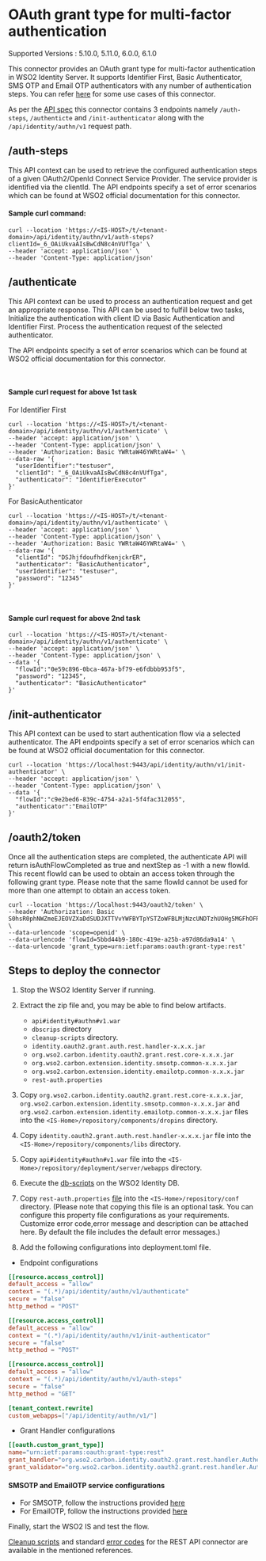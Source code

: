 # OAuth grant type for multi-factor authentication

Supported Versions : 5.10.0, 5.11.0, 6.0.0, 6.1.0

This connector provides an OAuth grant type for multi-factor authentication in WSO2 Identity Server.
It supports Identifier First, Basic Authenticator, SMS OTP and Email OTP authenticators with any number of authentication steps.
You can refer [here](Use-cases.md) for some use cases of this connector.

As per the [API spec](../components/org.wso2.carbon.identity.oauth2.grant.rest.endpoint/src/main/resources/AuthenticationRestAPI.yaml)  this connector contains 3 endpoints namely 
`/auth-steps`, `/authenticte` and `/init-authenticator` along with the `/api/identity/authn/v1` request path.

## /auth-steps

This API context can be used to retrieve the configured authentication steps 
of a given OAuth2/OpenId Connect Service Provider. The service provider is 
identified via the clientId. The API endpoints specify a set of error scenarios which can be 
found at WSO2 official documentation for this connector.

#### Sample curl command:

```agsl
curl --location 'https://<IS-HOST>/t/<tenant-domain>/api/identity/authn/v1/auth-steps?
clientId=_6_OAiUkvaAIsBwCdN8c4nVUfTga' \
--header 'accept: application/json' \
--header 'Content-Type: application/json'
```
## /authenticate

This API context can be used to process an authentication request and get an 
appropriate response. This API can be used to fulfill below two tasks,
Initialize the authentication with client ID via Basic Authentication and 
Identifier First. Process the authentication request of the selected authenticator.

The API endpoints specify a set of error scenarios which can be found at 
WSO2 official documentation for this connector.

<br/>

#### Sample curl request for above 1st task

For Identifier First
```agsl
curl --location 'https://<IS-HOST>/t/<tenant-domain>/api/identity/authn/v1/authenticate' \
--header 'accept: application/json' \
--header 'Content-Type: application/json' \
--header 'Authorization: Basic YWRtaW46YWRtaW4=' \
--data-raw '{
  "userIdentifier":"testuser",
  "clientId": "_6_OAiUkvaAIsBwCdN8c4nVUfTga",
  "authenticator": "IdentifierExecutor"
}'
```

For BasicAuthenticator

```agsl
curl --location 'https://<IS-HOST>/t/<tenant-domain>/api/identity/authn/v1/authenticate' \
--header 'accept: application/json' \
--header 'Content-Type: application/json' \
--header 'Authorization: Basic YWRtaW46YWRtaW4=' \
--data-raw '{
  "clientId": "DSJhjfdoufhdfkenjckrER",
  "authenticator": "BasicAuthenticator",
  "userIdentifier": "testuser",
  "password": "12345"
}'
```
<br/>

#### Sample curl request for above 2nd task
```agsl
curl --location 'https://<IS-HOST>/t/<tenant-domain>/api/identity/authn/v1/authenticate' \
--header 'accept: application/json' \
--header 'Content-Type: application/json' \
--data '{
  "flowId":"0e59c896-0bca-467a-bf79-e6fdbbb953f5",
  "password": "12345",
  "authenticator": "BasicAuthenticator"
}'
```

## /init-authenticator

This API context can be used to start authentication flow via a 
selected authenticator. The API endpoints specify a set of error 
scenarios which can be found at WSO2 official documentation for this connector.

```agsl
curl --location 'https://localhost:9443/api/identity/authn/v1/init-authenticator' \
--header 'accept: application/json' \
--header 'Content-Type: application/json' \
--data '{
  "flowId":"c9e2bed6-839c-4754-a2a1-5f4fac312055",
  "authenticator":"EmailOTP"
}'
```

## /oauth2/token

Once all the authentication steps are completed, the authenticate API will return isAuthFlowCompleted as true and nextStep as -1 with a new flowId. This recent flowId can be used to obtain an access token through the following grant type. Please note that the same flowId cannot be used for more than one attempt to obtain an access token.
```agsl
curl --location 'https://localhost:9443/oauth2/token' \
--header 'Authorization: Basic S0hsR0phNWZmeEJEOVZXaDdSUDJXTTVvYWFBYTpYSTZoWFBLMjNzcUNDTzhUOHg5MGFhOFRRa0lh' \
--data-urlencode 'scope=openid' \
--data-urlencode 'flowId=5bbd44b9-180c-419e-a25b-a97d86da9a14' \
--data-urlencode 'grant_type=urn:ietf:params:oauth:grant-type:rest'
```
## Steps to deploy the connector

1) Stop the WSO2 Identity Server if running.

2) Extract the zip file and, you may be able to find below artifacts.
   * `api#identity#authn#v1.war`
   * `dbscrips` directory
   * `cleanup-scripts` directory.
   * `identity.oauth2.grant.auth.rest.handler-x.x.x.jar`
   * `org.wso2.carbon.identity.oauth2.grant.rest.core-x.x.x.jar`
   * `org.wso2.carbon.extension.identity.smsotp.common-x.x.x.jar`
   * `org.wso2.carbon.extension.identity.emailotp.common-x.x.x.jar`
   * `rest-auth.properties`

3) Copy `org.wso2.carbon.identity.oauth2.grant.rest.core-x.x.x.jar`,
   `org.wso2.carbon.extension.identity.smsotp.common-x.x.x.jar` and
   `org.wso2.carbon.extension.identity.emailotp.common-x.x.x.jar` files into the 
`<IS-Home>/repository/components/dropins` directory.

4) Copy `identity.oauth2.grant.auth.rest.handler-x.x.x.jar` file into the
`<IS-Home>/repository/components/libs` directory.

5) Copy `api#identity#authn#v1.war` file into the `<IS-Home>/repository/deployment/server/webapps` directory.

6) Execute the [db-scripts](../components/org.wso2.carbon.identity.oauth2.grant.rest.core/src/main/resources/dbscripts) on the WSO2 Identity DB.

7) Copy `rest-auth.properties` [file](../components/org.wso2.carbon.identity.oauth2.grant.rest.core/src/main/resources/rest-auth.properties) into the 
`<IS-Home>/repository/conf` directory. 
(Please note that copying this file is an optional task. You can configure this property file configurations as your 
   requirements. 
Customize error code,error message and description can be attached here. 
By default the file includes the default error messages.)

8) Add the following configurations into deployment.toml file.

- Endpoint configurations

```toml
[[resource.access_control]]
default_access = "allow"
context = "(.*)/api/identity/authn/v1/authenticate"
secure = "false"
http_method = "POST"

[[resource.access_control]]
default_access = "allow"
context = "(.*)/api/identity/authn/v1/init-authenticator"
secure = "false"
http_method = "POST"

[[resource.access_control]]
default_access = "allow"
context = "(.*)/api/identity/authn/v1/auth-steps"
secure = "false"
http_method = "GET"

[tenant_context.rewrite]
custom_webapps=["/api/identity/authn/v1/"]
```

- Grant Handler configurations
```toml
[[oauth.custom_grant_type]]
name="urn:ietf:params:oauth:grant-type:rest"
grant_handler="org.wso2.carbon.identity.oauth2.grant.rest.handler.AuthenticationGrantHandler"
grant_validator="org.wso2.carbon.identity.oauth2.grant.rest.handler.AuthenticationGrantValidator"
```

#### SMSOTP and EmailOTP service configurations
- For SMSOTP, follow the instructions provided [here](https://github.com/wso2-extensions/identity-outbound-auth-sms-otp/blob/master/docs/sms_otp_service.md)
- For EmailOTP, follow the instructions provided [here](https://github.com/wso2-extensions/identity-outbound-auth-email-otp/blob/master/docs/email_otp_service.md)


Finally, start the WSO2 IS and test the flow.

[Cleanup scripts](../components/org.wso2.carbon.identity.oauth2.grant.rest.core/src/main/resources/cleanup-scripts) and standard [error codes](errorCodes.md) for the 
REST API connector are available in the mentioned references.
